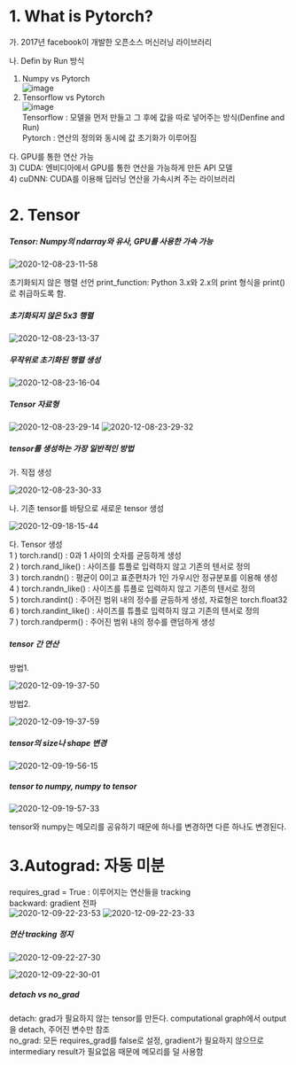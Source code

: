 # 1. What is Pytorch?
  
가. 2017년 facebook이 개발한 오픈소스 머신러닝 라이브러리

나. Defin by Run 방식   

1) Numpy vs Pytorch   
![image](https://user-images.githubusercontent.com/34912004/122864429-992ab980-d35f-11eb-98fa-4a493f8efb6e.png)   
2) Tensorflow vs Pytorch   
![image](https://user-images.githubusercontent.com/34912004/122864998-954b6700-d360-11eb-9a23-afacf08c82d5.png)   
Tensorflow : 모델을 먼저 만들고 그 후에 값을 따로 넣어주는 방식(Denfine and Run)   
Pytorch : 연산의 정의와 동시에 값 초기화가 이루어짐

다. GPU를 통한 연산 가능   
3) CUDA: 엔비디아에서 GPU를 통한 연산을 가능하게 만든 API 모델   
4) cuDNN: CUDA를 이용해 딥러닝 연산을 가속시켜 주는 라이브러리

# 2. Tensor
##### Tensor: Numpy의 ndarray와 유사, GPU를 사용한 가속 가능
![2020-12-08-23-11-58](https://user-images.githubusercontent.com/34912004/102002875-420ab300-3d44-11eb-9b97-54d55a635ade.png)

초기화되지 않은 행렬 선언
print_function: Python 3.x와 2.x의 print 형식을 print()로 취급하도록 함.


##### 초기화되지 않은 5x3 행렬
![2020-12-08-23-13-37](https://user-images.githubusercontent.com/34912004/102002879-5189fc00-3d44-11eb-8007-e569d4fe72cf.png)


##### 무작위로 초기화된 행렬 생성
![2020-12-08-23-16-04](https://user-images.githubusercontent.com/34912004/102002885-5e0e5480-3d44-11eb-87b6-491339a0cf52.png)


##### Tensor 자료형
![2020-12-08-23-29-14](https://user-images.githubusercontent.com/34912004/102002888-69618000-3d44-11eb-9dbb-1282af211597.png)
![2020-12-08-23-29-32](https://user-images.githubusercontent.com/34912004/102002889-6b2b4380-3d44-11eb-8c77-6cbe335daf56.png)


##### tensor를 생성하는 가장 일반적인 방법
가. 직접 생성

![2020-12-08-23-30-33](https://user-images.githubusercontent.com/34912004/102002892-73837e80-3d44-11eb-8985-3623300f5b6d.png)


나. 기존 tensor를 바탕으로 새로운 tensor 생성

![2020-12-09-18-15-44](https://user-images.githubusercontent.com/34912004/102002904-80a06d80-3d44-11eb-8478-98eed6c853b4.png)

다. Tensor 생성   
1 ) torch.rand() : 0과 1 사이의 숫자를 균등하게 생성   
2 ) torch.rand_like() : 사이즈를 튜플로 입력하지 않고 기존의 텐서로 정의   
3 ) torch.randn() : 평균이 0이고 표준편차가 1인 가우시안 정규분포를 이용해 생성   
4 ) torch.randn_like() :  사이즈를 튜플로 입력하지 않고 기존의 텐서로 정의   
5 ) torch.randint() : 주어진 범위 내의 정수를 균등하게 생성, 자료형은 torch.float32   
6 ) torch.randint_like() : 사이즈를 튜플로 입력하지 않고 기존의 텐서로 정의   
7 ) torch.randperm() : 주어진 범위 내의 정수를 랜덤하게 생성   

##### tensor 간 연산
방법1.

![2020-12-09-19-37-50](https://user-images.githubusercontent.com/34912004/102002907-8b5b0280-3d44-11eb-97e4-596175504801.png)

방법2.

![2020-12-09-19-37-59](https://user-images.githubusercontent.com/34912004/102002908-8c8c2f80-3d44-11eb-91ba-026e856abbfc.png)

##### tensor의 size나 shape 변경
![2020-12-09-19-56-15](https://user-images.githubusercontent.com/34912004/102002912-96ae2e00-3d44-11eb-811a-6e660f071f0d.png)

##### tensor to numpy, numpy to tensor
![2020-12-09-19-57-33](https://user-images.githubusercontent.com/34912004/102002917-9dd53c00-3d44-11eb-8868-8a4fe56c7982.png)

tensor와 numpy는 메모리를 공유하기 때문에 하나를 변경하면 다른 하나도 변경된다.

# 3.Autograd: 자동 미분
requires_grad = True : 이루어지는 연산들을 tracking   
backward: gradient 전파   
![2020-12-09-22-23-53](https://user-images.githubusercontent.com/34912004/102002931-bc3b3780-3d44-11eb-888d-550d7acdce28.png)
![2020-12-09-22-23-33](https://user-images.githubusercontent.com/34912004/102002924-aa599480-3d44-11eb-94b5-c23a5a9efd43.png)


##### 연산 tracking 정지
![2020-12-09-22-27-30](https://user-images.githubusercontent.com/34912004/102002948-d248f800-3d44-11eb-98a7-4251d44f5be1.png)

![2020-12-09-22-30-01](https://user-images.githubusercontent.com/34912004/102002949-d248f800-3d44-11eb-843b-de1c2454ed68.png)

##### detach vs no_grad   
detach: grad가 필요하지 않는 tensor를 만든다. computational graph에서 output을 detach, 주어진 변수만 참조   
no_grad: 모든 requires_grad를 false로 설정, gradient가 필요하지 않으므로 intermediary result가 필요없음 때문에 메모리를 덜 사용함
